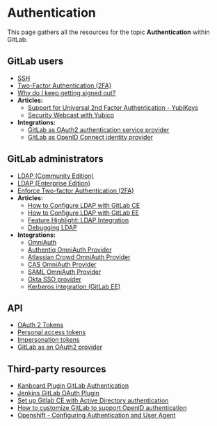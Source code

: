 # Authentication

This page gathers all the resources for the topic **Authentication** within GitLab.

## GitLab users

- [SSH](../../ssh/README.md)
- [Two-Factor Authentication (2FA)](../../user/profile/account/two_factor_authentication.md#two-factor-authentication)
- [Why do I keep getting signed out?](../../user/profile/index.md#why-do-i-keep-getting-signed-out)
- **Articles:**
  - [Support for Universal 2nd Factor Authentication - YubiKeys](https://about.gitlab.com/2016/06/22/gitlab-adds-support-for-u2f/)
  - [Security Webcast with Yubico](https://about.gitlab.com/2016/08/31/gitlab-and-yubico-security-webcast/)
- **Integrations:**
  - [GitLab as OAuth2 authentication service provider](../../integration/oauth_provider.md#introduction-to-oauth)
  - [GitLab as OpenID Connect identity provider](../../integration/openid_connect_provider.md)

## GitLab administrators

- [LDAP (Community Edition)](../../administration/auth/ldap.md)
- [LDAP (Enterprise Edition)](https://docs.gitlab.com/ee/administration/auth/ldap-ee.html)
- [Enforce Two-factor Authentication (2FA)](../../security/two_factor_authentication.md#enforce-two-factor-authentication-2fa)
- **Articles:**
  - [How to Configure LDAP with GitLab CE](../../administration/auth/how_to_configure_ldap_gitlab_ce/index.md)
  - [How to Configure LDAP with GitLab EE](../../administration/auth/how_to_configure_ldap_gitlab_ee/index.md)
  - [Feature Highlight: LDAP Integration](https://about.gitlab.com/2014/07/10/feature-highlight-ldap-sync/)
  - [Debugging LDAP](https://about.gitlab.com/handbook/support/workflows/support-engineering/ldap/debugging_ldap.html)
- **Integrations:**
  - [OmniAuth](../../integration/omniauth.md)
  - [Authentiq OmniAuth Provider](../../administration/auth/authentiq.md#authentiq-omniauth-provider)
  - [Atlassian Crowd OmniAuth Provider](../../administration/auth/crowd.md)
  - [CAS OmniAuth Provider](../../integration/cas.md)
  - [SAML OmniAuth Provider](../../integration/saml.md)
  - [Okta SSO provider](../../administration/auth/okta.md)
  - [Kerberos integration (GitLab EE)](https://docs.gitlab.com/ee/integration/kerberos.html)

## API

- [OAuth 2 Tokens](../../api/README.md#oauth-2-tokens)
- [Personal access tokens](../../api/README.md#personal-access-tokens)
- [Impersonation tokens](../../api/README.md#impersonation-tokens)
- [GitLab as an OAuth2 provider](../../api/oauth2.md#gitlab-as-an-oauth2-provider)

## Third-party resources

- [Kanboard Plugin GitLab Authentication](https://github.com/kanboard/plugin-gitlab-auth)
- [Jenkins GitLab OAuth Plugin](https://wiki.jenkins.io/display/JENKINS/GitLab+OAuth+Plugin)
- [Set up Gitlab CE with Active Directory authentication](https://www.caseylabs.com/setup-gitlab-ce-with-active-directory-authentication/)
- [How to customize GitLab to support OpenID authentication](http://eric.van-der-vlist.com/blog/2013/11/23/how-to-customize-gitlab-to-support-openid-authentication/)
- [Openshift - Configuring Authentication and User Agent](https://docs.openshift.org/latest/install_config/configuring_authentication.html#GitLab)
